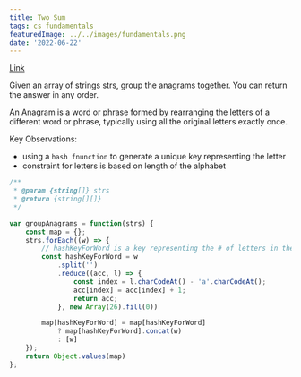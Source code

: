 ```yaml
---
title: Two Sum
tags: cs fundamentals
featuredImage: ../../images/fundamentals.png
date: '2022-06-22'
---
```

[Link](https://leetcode.com/problems/group-anagrams/)

Given an array of strings strs, group the anagrams together. You can return the answer in any order.

An Anagram is a word or phrase formed by rearranging the letters of a different word or phrase, typically using all the original letters exactly once.

Key Observations:
- using a `hash fnunction` to generate a unique key representing the letter
- constraint for letters is based on length of the alphabet

```javascript
/**
 * @param {string[]} strs
 * @return {string[][]}
 */

var groupAnagrams = function(strs) {
    const map = {};
    strs.forEach((w) => {
        // hashKeyForWord is a key representing the # of letters in the word
        const hashKeyForWord = w
            .split('')
            .reduce((acc, l) => {
                const index = l.charCodeAt() - 'a'.charCodeAt();
                acc[index] = acc[index] + 1;
                return acc;
            }, new Array(26).fill(0))

        map[hashKeyForWord] = map[hashKeyForWord]
            ? map[hashKeyForWord].concat(w)
            : [w]
    });
    return Object.values(map)
};
```